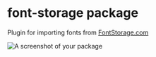 # font-storage package

Plugin for importing fonts from [FontStorage.com](https://fontstorage.com/)

![A screenshot of your package](https://f.cloud.github.com/assets/69169/2290250/c35d867a-a017-11e3-86be-cd7c5bf3ff9b.gif)
